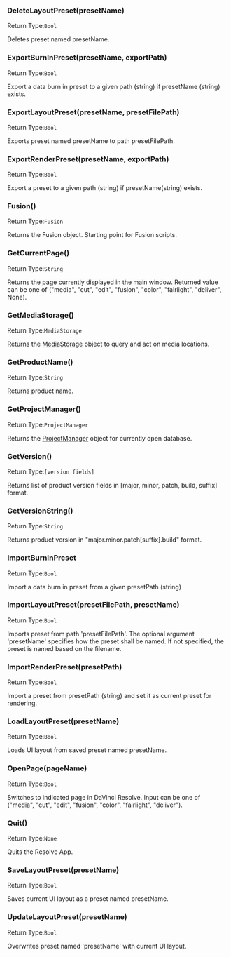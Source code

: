 ###  DeleteLayoutPreset(presetName)                 
Return Type:`Bool`

Deletes preset named presetName.

### ExportBurnInPreset(presetName, exportPath)
Return Type:`Bool`

Export a data burn in preset to a given path (string) if presetName (string) exists.

###  ExportLayoutPreset(presetName, presetFilePath) 
Return Type:`Bool`

Exports preset named presetName to path presetFilePath.

### ExportRenderPreset(presetName, exportPath)
Return Type:`Bool`

Export a preset to a given path (string) if presetName(string) exists.

###  Fusion()                                       
Return Type:`Fusion`

Returns the Fusion object. Starting point for Fusion scripts.

###  GetCurrentPage()                               
Return Type:`String`

Returns the page currently displayed in the main window. Returned value can be one of ("media", "cut", "edit", "fusion", "color", "fairlight", "deliver", None).

###  GetMediaStorage()                              
Return Type:`MediaStorage`

Returns the [MediaStorage](./MediaStorage.md)  object to query and act on media locations.

###  GetProductName()                               
Return Type:`String`

Returns product name.

###  GetProjectManager()                            
Return Type:`ProjectManager`

Returns the [ProjectManager](./ProjectManager.md) object for currently open database.

###  GetVersion()                                   
Return Type:`[version fields]`

Returns list of product version fields in [major, minor, patch, build, suffix] format.

###  GetVersionString()                             
Return Type:`String`

Returns product version in "major.minor.patch[suffix].build" format.

### ImportBurnInPreset
Return Type:`Bool`

Import a data burn in preset from a given presetPath (string)

###  ImportLayoutPreset(presetFilePath, presetName) 
Return Type:`Bool`

Imports preset from path 'presetFilePath'. 
The optional argument 'presetName' specifies how the preset shall be named.
If not specified, the preset is named based on the filename.

### ImportRenderPreset(presetPath)
Return Type:`Bool`

Import a preset from presetPath (string) and set it as current preset for rendering.

###  LoadLayoutPreset(presetName)                   
Return Type:`Bool`

Loads UI layout from saved preset named presetName.

###  OpenPage(pageName)                             
Return Type:`Bool`

Switches to indicated page in DaVinci Resolve. 
Input can be one of ("media", "cut", "edit", "fusion", "color", "fairlight", "deliver").

###  Quit()                                         
Return Type:`None`

Quits the Resolve App.

###  SaveLayoutPreset(presetName)                   
Return Type:`Bool`

Saves current UI layout as a preset named presetName.

###  UpdateLayoutPreset(presetName)                 
Return Type:`Bool`

Overwrites preset named 'presetName' with current UI layout.

